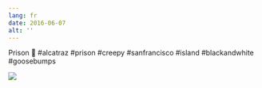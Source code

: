 ```yaml
---
lang: fr
date: 2016-06-07
alt: ''
---
```


Prison 👮 #alcatraz #prison #creepy #sanfrancisco #island #blackandwhite #goosebumps

![](/photos/2016-06-07-1465251819.jpg)